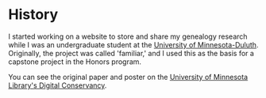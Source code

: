 # History

I started working on a website to store and share my genealogy research while I was an undergraduate student
at the [University of Minnesota-Duluth](https://d.umn.edu/). Originally, the project was called 'familiar,' and
I used this as the basis for a capstone project in the Honors program.

You can see the original paper and poster on the [University of Minnesota Library's Digital Conservancy](https://conservancy.umn.edu/handle/11299/193370).
